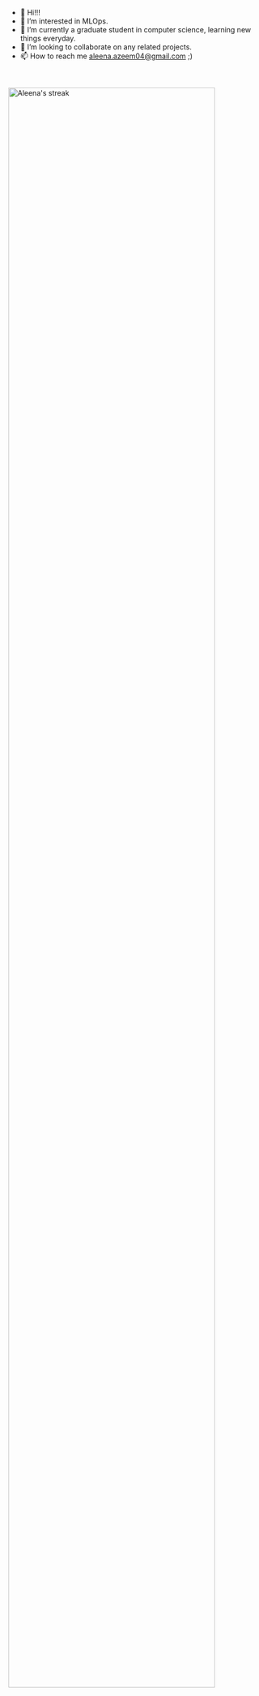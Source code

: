 - 👋 Hi!!!
- 👀 I’m interested in MLOps. 
- 🌱 I’m currently a graduate student in computer science, learning new things everyday. 
- 💞️ I’m looking to collaborate on any related projects.
- 📫 How to reach me aleena.azeem04@gmail.com ;)
<br/>
<br/>

 <a href="https://github.com/aleenaazeem">
        <img title="🔥 Get streak stats for your profile at git.io/streak-stats" alt="Aleena's streak"width = "90%" src="https://github-readme-streak-stats.herokuapp.com/?user=aleenaazeem&theme=black-ice&=true&stroke=0000&background=060A0CD0"/>
    </a>
    </p>
<p>


</p>

<br/>
<br/>
<!---
aleenaazeem/aleenaazeem is a ✨ special ✨ repository because its `README.md` (this file) appears on your GitHub profile.
You can click the Preview link to take a look at your changes.
--->
